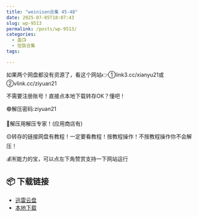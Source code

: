 ```yaml
---
title: "weinisen合集 45-48"
date: 2025-07-05T18:07:43
slug: wp-9513
permalink: /posts/wp-9513/
categories:
  - 盖📺
  - 恰饭合集
tags:

---
```


如果两个网盘都没有资源了，看这个网站👉①link3.cc/xianyu21或②vlink.cc/ziyuan21

不需要注册账号！直接点本地下载转存OK？懂吧！

🟢解压密码:ziyuan21

🔵解压用解压专家！(应用商店有)

🟡转存的链接网盘有教程！一定要看教程！按教程操作！不按教程操作你不会解压！

💰🈶能力的宝，可以点左下角赞赏支持一下网站运行

## 📦 下载链接
- [迅雷云盘](https://blziyuan21.com/pay-download/9513?key=9ad4e2c41c&down_id=0)
- [本地下载](https://blziyuan21.com/pay-download/9513?key=9ad4e2c41c&down_id=1)

